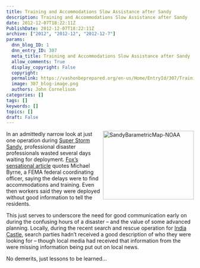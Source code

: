 ```yaml
---
title: Training and Accommodations Slow Assistance after Sandy
description: Training and Accommodations Slow Assistance after Sandy
date: 2012-12-07T18:22:11Z
PublishDate: 2012-12-07T18:22:11Z
archive: ["2012", "2012-12", "2012-12-7"]
params:
  dnn_blog_ID: 1
  dnn_entry_ID: 307
  meta_title: Training and Accommodations Slow Assistance after Sandy
  allow_comments: True
  display_copyright: False
  copyright:
  permalink: https://vashonbeprepared.org/en-us/Home/EntryId/307/Training-and-Accommodations-Slow-Assistance-after-Sandy
  image: 307_blog-image.png
  authors: John Cornelison
categories: []
tags: []
keywords: []
topics: []
draft: False
---
```


<p><a href="./images/307/b9a15c7bc1af_8AB3-SandyBarametricMap-NOAA_2.jpg"><img style="background-image: none; border-right-width: 0px; margin: 0px 0px 5px 5px; padding-left: 0px; padding-right: 0px; display: inline; float: right; border-top-width: 0px; border-bottom-width: 0px; border-left-width: 0px; padding-top: 0px" title="SandyBarametricMap-NOAA" border="0" alt="SandyBarametricMap-NOAA" align="right" src="./images/307/b9a15c7bc1af_8AB3-SandyBarametricMap-NOAA_thumb.jpg" width="244" height="184" /></a>In an admittedly narrow look at just one operation during <a href="http://www.erh.noaa.gov/rnk/events/2012/Sandy/summary.php" target="_blank">Super Storm Sandy</a>, professional disaster professionals wasted several days waiting for deployment. <a href="http://www.foxnews.com/us/2012/12/07/exclusive-fema-teams-told-to-ightsee-as-sandy-victims-suffered/" target="_blank">Fox’s sensational article</a> quotes Michael Byrne, a FEMA federal coordinating officer, saying the delays were to find accommodations and training. Even then workers said they were deployed without good information to tell the residents.</p>  <p>This just serves to underscore the need for good communication early on during the confusing hours of a disaster – and the value of some advanced planning. Locally, during the recent search and rescue operation for <a href="http://www.pnwlocalnews.com/breaking_news/179824571.html" target="_blank">India Castle</a>, search parties hadn’t received a good description of who they were looking for – though local media had received that information from the were missing information being put out on local news.</p>  <p>No demerits, just lessons to be learned…</p>
